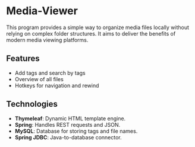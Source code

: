 # Media-Viewer 

This program provides a simple way to organize media files locally without relying on complex folder structures. It aims to deliver the benefits of modern media viewing platforms.

## Features 
- Add tags and search by tags
- Overview of all files
- Hotkeys for navigation and rewind

## Technologies
- **Thymeleaf**: Dynamic HTML template engine.
- **Spring**: Handles REST requests and JSON.
- **MySQL**: Database for storing tags and file names.
- **Spring JDBC**: Java-to-database connector.
